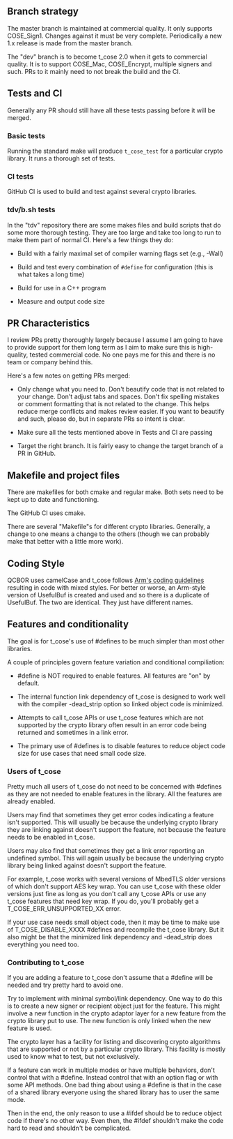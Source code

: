 ## Branch strategy

The master branch is maintained at commercial quality. It only supports
COSE_Sign1. Changes against it must be very complete. Periodically a
new 1.x release is made from the master branch.

The "dev" branch is to become t_cose 2.0 when it gets to commercial
quality. It is to support COSE_Mac, COSE_Encrypt, multiple signers and
such.  PRs to it mainly need to not break the build and the CI.


## Tests and CI

Generally any PR should still have all these tests passing before it
will be merged.

### Basic tests

Running the standard make will produce `t_cose_test` for a particular
crypto library. It runs a thorough set of tests.

### CI tests

GitHub CI is used to build and test against several crypto libraries.

### tdv/b.sh tests

In the "tdv" repository there are some makes files and build scripts
that do some more thorough testing.  They are too large and take too
long to run to make them part of normal CI. Here's a few things they
do:

* Build with a fairly maximal set of compiler warning flags set (e.g.,
  -Wall)

* Build and test every combination of `#define` for configuration (this
  is what takes a long time)

* Build for use in a C++ program

* Measure and output code size


## PR Characteristics

I review PRs pretty thoroughly largely because I assume I am going to
have to provide support for them long term as I aim to make sure this
is high-quality, tested commercial code.  No one pays me for this and
there is no team or company behind this.

Here's a few notes on getting PRs merged:

* Only change what you need to. Don't beautify code that is not
  related to your change. Don't adjust tabs and spaces. Don't fix
  spelling mistakes or comment formatting that is not related to the
  change. This helps reduce merge conflicts and makes review
  easier. If you want to beautify and such, please do, but in
  separate PRs so intent is clear.

* Make sure all the tests mentioned above in Tests and CI are passing

* Target the right branch. It is fairly easy to change the target
  branch of a PR in GitHub.



## Makefile and project files

There are makefiles for both cmake and regular make. Both sets need to
be kept up to date and functioning.

The GitHub CI uses cmake.

There are several "Makefile"s for different crypto
libraries. Generally, a change to one means a change to the others
(though we can probably make that better with a little more work).


## Coding Style

QCBOR uses camelCase and t_cose follows [Arm's coding
guidelines](https://git.trustedfirmware.org/TF-M/trusted-firmware-m.git/tree/docs/contributing/coding_guide.rst)
resulting in code with mixed styles. For better or worse, an Arm-style
version of UsefulBuf is created and used and so there is a duplicate
of UsefulBuf. The two are identical. They just have different names.


## Features and conditionality

The goal is for t_cose's use of #defines to be much simpler than most other libraries.

A couple of principles govern feature variation and conditional compiliation:

* #define is NOT required to enable features. All features are "on" by
   default.

* The internal function link dependency of t_cose is designed to work
  well with the compiler -dead_strip option so linked object code is
  minimized.

* Attempts to call t_cose APIs or use t_cose features which are not
  supported by the crypto library often result in an error code being
  returned and sometimes in a link error.

* The primary use of #defines is to disable features to reduce object
  code size for use cases that need small code size.

### Users of t_cose

Pretty much all users of t_cose do not need to be concerned with
#defines as they are not needed to enable features in the library. All
the features are already enabled.

Users may find that sometimes they get error codes indicating a
feature isn't supported. This will usually be because the underlying
crypto library they are linking against doesn't support the feature,
not because the feature needs to be enabled in t_cose.

Users may also find that sometimes they get a link error reporting an
undefined symbol. This will again usually be because the underlying
crypto library being linked against doesn't support the feature.

For example, t_cose works with several versions of MbedTLS older
versions of which don't support AES key wrap. You can use t_cose with
these older versions just fine as long as you don't call any t_cose
APIs or use any t_cose features that need key wrap. If you do, you'll
probably get a T_COSE_ERR_UNSUPPORTED_XX error.

If your use case needs small object code, then it may be time to make
use of T_COSE_DISABLE_XXXX #defines and recompile the t_cose library.
But it also might be that the minimized link dependency and
-dead_strip does everything you need too.


### Contributing to t_cose

If you are adding a feature to t_cose don't assume that a #define will
be needed and try pretty hard to avoid one.

Try to implement with minimal symbol/link dependency. One way to do
this is to create a new signer or recipient object just for the
feature. This might involve a new function in the crypto adaptor layer
for a new feature from the crypto library put to use. The new function
is only linked when the new feature is used.

The crypto layer has a facility for listing and discovering crypto
algorithms that are supported or not by a particular crypto
library. This facility is mostly used to know what to test, but not
exclusively.

If a feature can work in multiple modes or have multiple behaviors,
don't control that with a #define. Instead control that with an option
flag or with some API methods.  One bad thing about using a #define is
that in the case of a shared library everyone using the shared library
has to user the same mode.

Then in the end, the only reason to use a #ifdef should be to reduce
object code if there's no other way. Even then, the #ifdef shouldn't
make the code hard to read and shouldn't be complicated.






